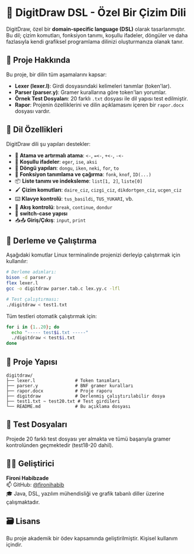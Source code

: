 # 🎨 DigitDraw DSL - Özel Bir Çizim Dili

DigitDraw, özel bir **domain-specific language (DSL)** olarak tasarlanmıştır. Bu dil; çizim komutları, fonksiyon tanımı, koşullu ifadeler, döngüler ve daha fazlasıyla kendi grafiksel programlama dilinizi oluşturmanıza olanak tanır.

## 📜 Proje Hakkında

Bu proje, bir dilin tüm aşamalarını kapsar:
- **Lexer (lexer.l)**: Girdi dosyasındaki kelimeleri tanımlar (token'lar).
- **Parser (parser.y)**: Gramer kurallarına göre token'ları yorumlar.
- **Örnek Test Dosyaları**: 20 farklı `.txt` dosyası ile dil yapısı test edilmiştir.
- **Rapor**: Projenin özelliklerini ve dilin açıklamasını içeren bir `rapor.docx` dosyası vardır.

## 🧠 Dil Özellikleri

DigitDraw dili şu yapıları destekler:

- 🔢 **Atama ve artırmalı atama**: `<-`, `=<-`, `+<-`, `-<-`
- 📌 **Koşullu ifadeler**: `eger`, `ise`, `aksi`
- 🔁 **Döngü yapıları**: `dongu`, `iken`, `neki`, `for`, `to`
- 🔧 **Fonksiyon tanımlama ve çağırma**: `fonk`, `knof`, `ID(...)`
- 📦 **Liste tanımı ve indeksleme**: `list[1, 2]`, `liste[0]`
- 🖌️ **Çizim komutları**: `daire_ciz`, `cizgi_ciz`, `dikdortgen_ciz`, `ucgen_ciz`
- ⌨️ **Klavye kontrolü**: `tus_basildi`, `TUS_YUKARI`, vb.
- 🎯 **Akış kontrolü**: `break`, `continue`, `dondur`
- 🔄 **switch-case yapısı**
- 📥📤 **Giriş/Çıkış**: `input`, `print`

## 🔧 Derleme ve Çalıştırma

Aşağıdaki komutlar Linux terminalinde projenizi derleyip çalıştırmak için kullanılır:

```bash
# Derleme adımları:
bison -d parser.y
flex lexer.l
gcc -o digitdraw parser.tab.c lex.yy.c -lfl

# Test çalıştırması:
./digitdraw < test1.txt
```

Tüm testleri otomatik çalıştırmak için:

```bash
for i in {1..20}; do
  echo "----- test$i.txt -----"
  ./digitdraw < test$i.txt
done
```

## 📁 Proje Yapısı

```
digitdraw/
├── lexer.l               # Token tanımları
├── parser.y              # BNF gramer kuralları
├── rapor.docx            # Proje raporu
├── digitdraw             # Derlenmiş çalıştırılabilir dosya
├── test1.txt ~ test20.txt # Test girdileri
└── README.md             # Bu açıklama dosyası
```

## 🧪 Test Dosyaları

Projede 20 farklı test dosyası yer almakta ve tümü başarıyla gramer kontrolünden geçmektedir (test18-20 dahil).

## 🧑‍💻 Geliştirici

**Fironi Habibzade**  
📫 GitHub: [@fironihabib](https://github.com/fironihabib)  
🎓 Java, DSL, yazılım mühendisliği ve grafik tabanlı diller üzerine çalışmaktadır.

## 🗃️ Lisans

Bu proje akademik bir ödev kapsamında geliştirilmiştir. Kişisel kullanım içindir.

